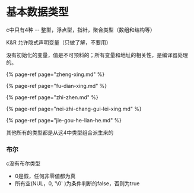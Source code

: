 # 基本数据类型

c中只有4种 -- 整型，浮点型，指针，聚合类型（数组和结构等）

K&R 允许隐式声明变量（只做了解，不要用）

没有初始化的变量，值是不可预料的；所有变量和地址的相关性，是编译器处理的。

{% page-ref page="zheng-xing.md" %}

{% page-ref page="fu-dian-xing.md" %}

{% page-ref page="zhi-zhen.md" %}

{% page-ref page="nei-zhi-chang-gui-lei-xing.md" %}

{% page-ref page="jie-gou-he-lian-he.md" %}

其他所有的类型都是从这4中类型组合派生来的

### 布尔

c没有布尔类型

* 0是假，任何非零値都为真
* 所有空\(NUL，0, '\0' \)为条件判断的false，否则为true



